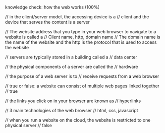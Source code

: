 knowledge check: how the web works (100%)

// in the client/server model, the accessing device is a 
// client and the device that serves the content is a server

// The website address that you type in your web browser to navigate to a website is called a 
// Client name, http, domain name
// The domain name is the name of the website and the http is the protocol that is used to access the website

// servers are typically stored in a building called a 
// data center

// the physical components of a server are called the
// hardware

// the purpose of a web server is to
// receive requests from a web browser

// true or false: a website can consist of multiple web pages linked together
// true

// the links you click on in your browser are known as
// hyperlinks

// 3 main technologies of the web browser 
// html, css, javascript

// when you run a website on the cloud, the website is restricted to one physical server
// false